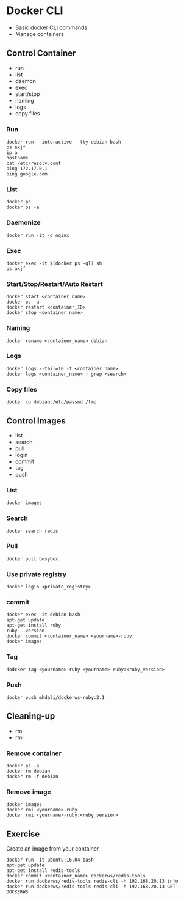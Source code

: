 # Docker CLI

* Basic docker CLI commands
* Manage containers

## Control Container
* run
* list
* daemon
* exec
* start/stop
* naming
* logs
* copy files

### Run

```
docker run --interactive --tty debian bash
ps axjf
ip a
hostname
cat /etc/resolv.conf
ping 172.17.0.1
ping google.com
```

### List

```
docker ps
docker ps -a
```
### Daemonize

```
docker run -it -d nginx
```

### Exec

```
docker exec -it $(docker ps -ql) sh
ps axjf
```

### Start/Stop/Restart/Auto Restart

```
docker start <container_name>
docker ps -a
docker restart <container_ID>
docker stop <container_name>
```

### Naming

```
docker rename <container_name> debian
```

### Logs

```
docker logs --tail=10 -f <container_name>
docker logs <container_name> | grep <search>
```

### Copy files

```
docker cp debian:/etc/passwd /tmp
```


## Control Images
* list
* search
* pull
* login
* commit
* tag
* push

### List

```
docker images
```

### Search

```
docker search redis
```

### Pull

```
docker pull busybox
```

### Use private registry

```
docker login <private_registry>
```

### commit

```
docker exec -it debian bash
apt-get update
apt-get install ruby
ruby --version
docker commit <container_name> <yourname>-ruby
docker images
```

### Tag

```
dodcker tag <yourname>-ruby <yourname>-ruby:<ruby_version>
```

### Push

```
docker push mhdali/dockerws-ruby:2.1
```


## Cleaning-up
* rm
* rmi

### Remove container

```
docker ps -a
docker rm debian
docker rm -f debian
```

### Remove image

```
docker images
docker rmi <yourname>-ruby
docker rmi <yourname>-ruby:<ruby_version>
```


## Exercise

Create an image from your container

```
docker run -it ubuntu:16.04 bash
apt-get update
apt-get install redis-tools
docker commit <container_name> dockerws/redis-tools
docker run dockerws/redis-tools redis-cli -h 192.168.20.13 info
docker run dockerws/redis-tools redis-cli -h 192.168.20.13 GET DOCKERWS
```
